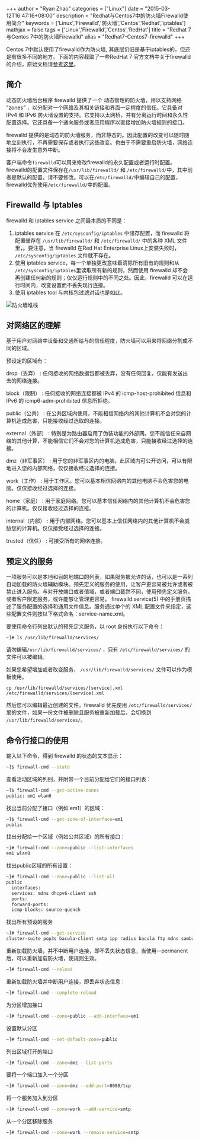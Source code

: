 +++
author = "Ryan Zhao"
categories = ["Linux"]
date = "2015-03-12T16:47:16+08:00"
description = "Redhat与Centos7中的防火墙Firewalld使用简介"
keywords = ['Linux','Firewalld','防火墙','Centos','Redhat','iptables']
mathjax = false
tags = ['Linux','Firewalld','Centos','RedHat']
title = "Redhat 7与Centos 7中的防火墙Firewalld"
alias = "Redhat7-Centos7-firewalld"
+++

Centos 7中默认使用了firewalld作为防火墙, 其底层仍旧是基于iptables的，但还是有很多不同的地方。下面的内容截取了一些RedHat 7 官方文档中关于firewalld的介绍，原始文档请[参考这里](https://access.redhat.com/documentation/zh-CN/Red_Hat_Enterprise_Linux/7/html/Security_Guide/sec-Using_Firewalls.html)。

## 简介

动态防火墙后台程序 firewalld 提供了一个 动态管理的防火墙，用以支持网络 “zones” ，以分配对一个网络及其相关链接和界面一定程度的信任。它具备对 IPv4 和 IPv6 防火墙设置的支持。它支持以太网桥，并有分离运行时间和永久性配置选择。它还具备一个通向服务或者应用程序以直接增加防火墙规则的接口。

firewalld 提供的是动态的防火墙服务，而非静态的。因此配置的改变可以随时随地立刻执行，不再需要保存或者执行这些改变。也由于不需要重启防火墙，网络连接将不会发生意外中断。

<!--more-->

客户端命令```firewalld```可以用来修改firewalld的永久配置或者运行时配置。firewalld的配置文件保存在```/usr/lib/firewalld/``` 和 ```/etc/firewalld/```中，其中前者是默认的配置，请不要修改。可以在```/etc/firewalld/```中编辑自己的配置，firewalld优先使用```/etc/firewalld/```中的配置。

## Firewalld 与 Iptables

firewalld 和 iptables service 之间最本质的不同是：

1. iptables service 在 ```/etc/sysconfig/iptables``` 中储存配置，而 firewalld 将配置储存在 ```/usr/lib/firewalld/``` 和 ```/etc/firewalld/``` 中的各种 XML 文件里，。要注意，当 firewalld 在Red Hat Enterprise Linux上安装失败时， ```/etc/sysconfig/iptables``` 文件就不存在。
2. 使用 iptables service，每一个单独更改意味着清除所有旧有的规则和从 ```/etc/sysconfig/iptables```里读取所有新的规则，然而使用 firewalld 却不会再创建任何新的规则；仅仅运行规则中的不同之处。因此，firewalld 可以在运行时间内，改变设置而不丢失现行连接。
3. 使用 iptables tool 与内核包过滤对话也是如此。

![防火墙堆栈](https://access.redhat.com/documentation/zh-CN/Red_Hat_Enterprise_Linux/7/html/Security_Guide/images/firewall_stack.png)

## 对网络区的理解
基于用户对网络中设备和交通所给与的信任程度，防火墙可以用来将网络分割成不同的区域。

预设定的区域有：

drop（丢弃）
: 任何接收的网络数据包都被丢弃，没有任何回复。仅能有发送出去的网络连接。

block（限制）
: 任何接收的网络连接都被 IPv4 的 icmp-host-prohibited 信息和 IPv6 的 icmp6-adm-prohibited 信息所拒绝。

public（公共）
: 在公共区域内使用，不能相信网络内的其他计算机不会对您的计算机造成危害，只能接收经过选取的连接。

external（外部）
: 特别是为路由器启用了伪装功能的外部网。您不能信任来自网络的其他计算，不能相信它们不会对您的计算机造成危害，只能接收经过选择的连接。

dmz（非军事区）
: 用于您的非军事区内的电脑，此区域内可公开访问，可以有限地进入您的内部网络，仅仅接收经过选择的连接。

work（工作）
: 用于工作区。您可以基本相信网络内的其他电脑不会危害您的电脑。仅仅接收经过选择的连接。

home（家庭）
: 用于家庭网络。您可以基本信任网络内的其他计算机不会危害您的计算机。仅仅接收经过选择的连接。

internal（内部）
: 用于内部网络。您可以基本上信任网络内的其他计算机不会威胁您的计算机。仅仅接受经过选择的连接。

trusted（信任）
: 可接受所有的网络连接。

## 预定义的服务

一项服务可以是本地和目的地端口的列表，如果服务被允许的话，也可以是一系列自动加载的防火墙辅助模块。预先定义的服务的使用，让客户更容易被允许或者被禁止进入服务。与对开放端口或者值域，或者端口截然不同，使用预先定义服务，或者客户限定服务，或许能够让管理更容易。 firewalld.service(5) 中的手册页描述了服务配置的选择和通用文件信息。服务通过单个的 XML 配置文件来指定，这些配置文件则按以下格式命名：service-name.xml。

要使用命令行列出默认的预先定义服务，以 root 身份执行以下命令：

```
~]# ls /usr/lib/firewalld/services/
```
请勿编辑```/usr/lib/firewalld/services/``` ，只有 ```/etc/firewalld/services/``` 的文件可以被编辑。

如果您希望增加或者改变服务， ```/usr/lib/firewalld/services/``` 文件可以作为模板使用。
```
cp /usr/lib/firewalld/services/[service].xml /etc/firewalld/services/[service].xml
```
然后您可以编辑最近创建的文件。firewalld 优先使用 ```/etc/firewalld/services/``` 里的文件，如果一份文件被删除且服务被重新加载后，会切换到 ```/usr/lib/firewalld/services/```。

## 命令行接口的使用

输入以下命令，得到 firewalld 的状态的文本显示：

```bash
~]$ firewall-cmd --state
```
查看活动区域的列别，并附带一个目前分配给它们的接口列表：

```bash
~]$ firewall-cmd --get-active-zones
public: em1 wlan0
```

找出当前分配了接口（例如 em1）的区域：

```bash
~]$ firewall-cmd --get-zone-of-interface=em1
public
```

找出分配给一个区域（例如公共区域）的所有接口：

```bash
~]# firewall-cmd --zone=public --list-interfaces
em1 wlan0
```

找出public区域的所有设置：

```bash
~]# firewall-cmd --zone=public --list-all
public
  interfaces: 
  services: mdns dhcpv6-client ssh
  ports: 
  forward-ports: 
  icmp-blocks: source-quench
```

找出所有预设的服务

```bash
~]# firewall-cmd --get-service
cluster-suite pop3s bacula-client smtp ipp radius bacula ftp mdns samba dhcpv6-client dns openvpn imaps samba-client http https ntp vnc-server telnet libvirt ssh ipsec ipp-client amanda-client tftp-client nfs tftp libvirt-tls
```

重新加载防火墙，并不中断用户连接，即不丢失状态信息，当使用--permanent后，可以重新加载防火墙，使规则生效。

```bash
~]# firewall-cmd --reload
```


重新加载防火墙并中断用户连接，即丢弃状态信息：

```bash
~]# firewall-cmd --complete-reload
```

为分区增加接口

```bash
~]# firewall-cmd --zone=public --add-interface=em1
```

设置默认分区

```bash
~]# firewall-cmd --set-default-zone=public
```

列出区域打开的端口

```bash
~]# firewall-cmd --zone=dmz --list-ports
```

要将一个端口加入一个分区

```bash
~]# firewall-cmd --zone=dmz --add-port=8080/tcp
```

将一个服务加入到分区

```bash
~]# firewall-cmd --zone=work --add-service=smtp
```

从一个分区移除服务

```bash
~]# firewall-cmd --zone=work --remove-service=smtp
```

